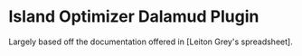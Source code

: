 # Island Optimizer Dalamud Plugin

Largely based off the documentation offered in [Leiton Grey's spreadsheet].
